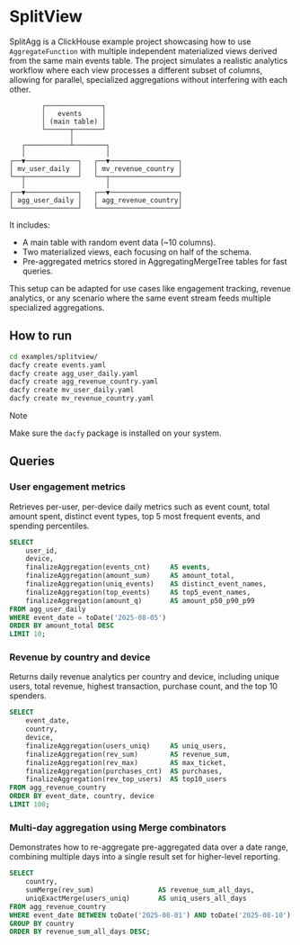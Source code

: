 # SplitView

SplitAgg is a ClickHouse example project showcasing how to use `AggregateFunction` with multiple independent materialized views derived from the same main events table.
The project simulates a realistic analytics workflow where each view processes a different subset of columns, allowing for parallel, specialized aggregations without interfering with each other.

```
        ┌──────────────┐
        │   events     │
        │ (main table) │
        └──────┬───────┘
               │
   ┌───────────┴────────┐
   │                    │
┌──▼─────────────┐   ┌──▼─────────────────┐
│ mv_user_daily  │   │ mv_revenue_country │
└──┬─────────────┘   └──┬─────────────────┘
   │                    │
┌──▼─────────────┐   ┌──▼─────────────────┐
│ agg_user_daily │   │ agg_revenue_country│
└────────────────┘   └────────────────────┘
```

It includes:

- A main table with random event data (~10 columns).
- Two materialized views, each focusing on half of the schema.
- Pre-aggregated metrics stored in AggregatingMergeTree tables for fast queries.

This setup can be adapted for use cases like engagement tracking, revenue analytics, or any scenario where the same event stream feeds multiple specialized aggregations.

## How to run

```bash
cd examples/splitview/
dacfy create events.yaml
dacfy create agg_user_daily.yaml
dacfy create agg_revenue_country.yaml
dacfy create mv_user_daily.yaml
dacfy create mv_revenue_country.yaml
```

> [!NOTE]  
> Make sure the `dacfy` package is installed on your system.

## Queries

### User engagement metrics

Retrieves per-user, per-device daily metrics such as event count, total amount spent, distinct event types, top 5 most frequent events, and spending percentiles.

```sql
SELECT
    user_id,
    device,
    finalizeAggregation(events_cnt)     AS events,
    finalizeAggregation(amount_sum)     AS amount_total,
    finalizeAggregation(uniq_events)    AS distinct_event_names,
    finalizeAggregation(top_events)     AS top5_event_names,
    finalizeAggregation(amount_q)       AS amount_p50_p90_p99
FROM agg_user_daily
WHERE event_date = toDate('2025-08-05')
ORDER BY amount_total DESC
LIMIT 10;
```

### Revenue by country and device

Returns daily revenue analytics per country and device, including unique users, total revenue, highest transaction, purchase count, and the top 10 spenders.


```sql
SELECT
    event_date,
    country,
    device,
    finalizeAggregation(users_uniq)     AS uniq_users,
    finalizeAggregation(rev_sum)        AS revenue_sum,
    finalizeAggregation(rev_max)        AS max_ticket,
    finalizeAggregation(purchases_cnt)  AS purchases,
    finalizeAggregation(rev_top_users)  AS top10_users
FROM agg_revenue_country
ORDER BY event_date, country, device
LIMIT 100;
```

### Multi-day aggregation using Merge combinators

Demonstrates how to re-aggregate pre-aggregated data over a date range, combining multiple days into a single result set for higher-level reporting.

```sql
SELECT
    country,
    sumMerge(rev_sum)                AS revenue_sum_all_days,
    uniqExactMerge(users_uniq)       AS uniq_users_all_days
FROM agg_revenue_country
WHERE event_date BETWEEN toDate('2025-08-01') AND toDate('2025-08-10')
GROUP BY country
ORDER BY revenue_sum_all_days DESC;
```
